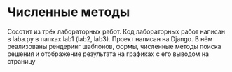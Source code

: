 # Численные методы

Сосотит из трёх лабораторных работ. Код лабораторных работ написан в laba.py в папках lab1 (lab2, lab3).
Проект написан на Django. В нём реализованы рендеринг шаблонов, формы, численные методы поиска решения и отображение результата на графиках с его выводом на страницу
